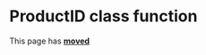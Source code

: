 # ProductID class function #

This page has [**moved**](https://lib-docs.delphidabbler.com/SysInfo/5/API/TPJOSInfo-ProductID)